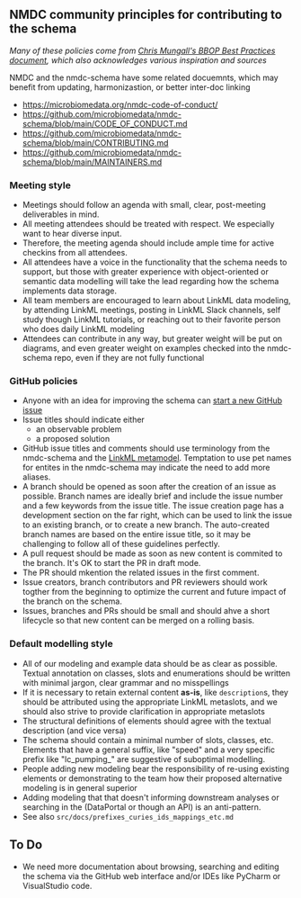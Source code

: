 ## NMDC community principles for contributing to the schema

_Many of these policies come from [Chris Mungall's BBOP Best Practices document](https://berkeleybop.github.io/best_practice/), which also acknowledges various inspiration and sources_

NMDC and the nmdc-schema have some related docuemnts, which may benefit from updating, harmonizastion, or better inter-doc linking
- https://microbiomedata.org/nmdc-code-of-conduct/
- https://github.com/microbiomedata/nmdc-schema/blob/main/CODE_OF_CONDUCT.md
- https://github.com/microbiomedata/nmdc-schema/blob/main/CONTRIBUTING.md
- https://github.com/microbiomedata/nmdc-schema/blob/main/MAINTAINERS.md


### Meeting style

- Meetings should follow an agenda with small, clear, post-meeting deliverables in mind.
- All meeting attendees should be treated with respect. We especially want to hear diverse input.
- Therefore, the meeting agenda should include ample time for active checkins from all attendees.
- All attendees have a voice in the functionality that the schema needs to support, but those with greater
  experience with object-oriented or semantic data modelling will take the lead regarding how the schema
  implements data storage.
- All team members are encouraged to learn about LinkML data modeling, by attending LinkML meetings, posting in LinkML
  Slack channels, self study though LinkML tutorials, or reaching out to their favorite person who does daily LinkML
  modeling
- Attendees can contribute in any way, but greater weight will be put on diagrams, and even greater weight on
  examples checked into the nmdc-schema repo, even if they are not fully functional

### GitHub policies
- Anyone with an idea for improving the schema can [start a new GitHub issue]([url](https://github.com/microbiomedata/nmdc-schema/issues))
- Issue titles should indicate either
  - an observable problem
  - a proposed solution
- GitHub issue titles and comments should use terminology from the nmdc-schema and the [LinkML metamodel]([url](https://linkml.io/linkml-model/latest/docs/)).
  Temptation to use pet names for entites in the nmdc-schema may indicate the need to add more aliases.
- A branch should be opened as soon after the creation of an issue as possible.
  Branch names are ideally brief and include the issue number and a few keywords from the issue title.
  The issue creation page has a development section on the far right, which can be used to link the issue
  to an existing branch, or to create a new branch. The auto-created branch names are based on the entire
  issue title, so it may be challenging to follow all of these guidelines perfectly.
- A pull request should be made as soon as new content is commited to the branch. It's OK to start the PR in draft mode.
- The PR should mkention the related issues in the first comment.
- Issue creators, branch contributors and PR reviewers should work togther from the beginning to optimize
  the current and future impact of the branch on the schema.
- Issues, branches and PRs should be small and should ahve a short lifecycle so that new content can be merged on a rolling basis.
  

### Default modelling style

- All of our modeling and example data should be as clear as possible. Textual annotation on classes,
  slots and enumerations should be written with minimal jargon, clear grammar and no misspellings
- If it is necessary to retain external content **as-is**, like `description`s, they should be attributed using
  the appropriate LinkML metaslots, and we should also strive to provide clarification in appropriate metaslots
- The structural definitions of elements should agree with the textual description (and vice versa)
- The schema should contain a minimal number of slots, classes, etc. Elements that have a general suffix, like "speed"
  and a very specific prefix like "lc_pumping_" are suggestive of suboptimal modelling.
- People adding new modeling bear the responsibility of re-using existing elements or demonstrating to the team how
  their proposed alternative modeling is in general superior
- Adding modeling that that doesn't informing downstream analyses or searching in the (DataPortal or though an API)
  is an anti-pattern.
- See also `src/docs/prefixes_curies_ids_mappings_etc.md`

## To Do

- We need more documentation about browsing, searching and editing the schema via the GitHub web interface and/or
  IDEs like PyCharm or VisualStudio code.
